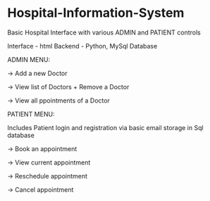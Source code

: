 # Hospital-Information-System
Basic Hospital Interface with various ADMIN and PATIENT controls


Interface - html
Backend - Python, MySql Database



ADMIN MENU:

-> Add a new Doctor

-> View list of Doctors + Remove a Doctor

-> View all ppointments of a Doctor



PATIENT MENU:

Includes Patient login and registration via basic email storage in Sql database

-> Book an appointment

-> View current appointment

-> Reschedule appointment

-> Cancel appointment
